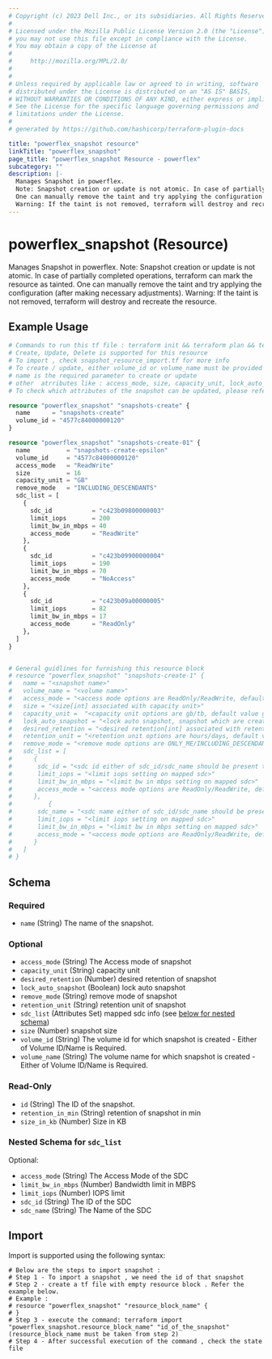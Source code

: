 ```yaml
---
# Copyright (c) 2023 Dell Inc., or its subsidiaries. All Rights Reserved.
# 
# Licensed under the Mozilla Public License Version 2.0 (the "License");
# you may not use this file except in compliance with the License.
# You may obtain a copy of the License at
# 
#     http://mozilla.org/MPL/2.0/
# 
# 
# Unless required by applicable law or agreed to in writing, software
# distributed under the License is distributed on an "AS IS" BASIS,
# WITHOUT WARRANTIES OR CONDITIONS OF ANY KIND, either express or implied.
# See the License for the specific language governing permissions and
# limitations under the License.
# 
# generated by https://github.com/hashicorp/terraform-plugin-docs

title: "powerflex_snapshot resource"
linkTitle: "powerflex_snapshot"
page_title: "powerflex_snapshot Resource - powerflex"
subcategory: ""
description: |-
  Manages Snapshot in powerflex.
  Note: Snapshot creation or update is not atomic. In case of partially completed operations, terraform can mark the resource as tainted.
  One can manually remove the taint and try applying the configuration (after making necessary adjustments).
  Warning: If the taint is not removed, terraform will destroy and recreate the resource.
---
```


# powerflex_snapshot (Resource)

Manages Snapshot in powerflex.
Note: Snapshot creation or update is not atomic. In case of partially completed operations, terraform can mark the resource as tainted.
One can manually remove the taint and try applying the configuration (after making necessary adjustments).
Warning: If the taint is not removed, terraform will destroy and recreate the resource.


## Example Usage

```terraform
# Commands to run this tf file : terraform init && terraform plan && terraform apply
# Create, Update, Delete is supported for this resource
# To import , check snapshot_resource_import.tf for more info
# To create / update, either volume_id or volume_name must be provided
# name is the required parameter to create or update
# other  atrributes like : access_mode, size, capacity_unit, lock_auto_snapshot, desired_retention, retention_unit, remove_mode, sdc_list are optional 
# To check which attributes of the snapshot can be updated, please refer Product Guide in the documentation

resource "powerflex_snapshot" "snapshots-create" {
  name      = "snapshots-create"
  volume_id = "4577c84000000120"
}

resource "powerflex_snapshot" "snapshots-create-01" {
  name          = "snapshots-create-epsilon"
  volume_id     = "4577c84000000120"
  access_mode   = "ReadWrite"
  size          = 16
  capacity_unit = "GB"
  remove_mode   = "INCLUDING_DESCENDANTS"
  sdc_list = [
    {
      sdc_id           = "c423b09800000003"
      limit_iops       = 200
      limit_bw_in_mbps = 40
      access_mode      = "ReadWrite"
    },
    {
      sdc_id           = "c423b09900000004"
      limit_iops       = 190
      limit_bw_in_mbps = 70
      access_mode      = "NoAccess"
    },
    {
      sdc_id           = "c423b09a00000005"
      limit_iops       = 82
      limit_bw_in_mbps = 17
      access_mode      = "ReadOnly"
    },
  ]
}


# General guidlines for furnishing this resource block 
# resource "powerflex_snapshot" "snapshots-create-1" {
# 	name = "<snapshot name>"
# 	volume_name = "<volume name>"
# 	access_mode = "<access mode options are ReadOnly/ReadWrite, default value ReadOnly>"
# 	size = "<size[int] associated with capacity unit>"
# 	capacity_unit =  "<capacity unit options are gb/tb, default value gb>"
# 	lock_auto_snapshot = "<lock auto snapshot, snapshot which are created by snapshot policy can be locked.>"
# 	desired_retention = "<desired retention[int] associated with retention unit>"
# 	retention_unit = "<retention unit options are hours/days, default value hours>"
# 	remove_mode = "<remove mode options are ONLY_ME/INCLUDING_DESCENDANTS, default value ONLY_ME>"
# 	sdc_list = [
# 	   {
# 		sdc_id = "<sdc id either of sdc_id/sdc_name should be present to map snapshot to sdc>"
# 		limit_iops = "<limit iops setting on mapped sdc>"
# 		limit_bw_in_mbps = "<limit bw in mbps setting on mapped sdc>"
# 		access_mode = "<access mode options are ReadOnly/ReadWrite, default value ReadOnly>"
# 	   },
# 	   	   {
# 		sdc_name = "<sdc name either of sdc_id/sdc_name should be present to map snapshot to sdc>"
# 		limit_iops = "<limit iops setting on mapped sdc>"
# 		limit_bw_in_mbps = "<limit bw in mbps setting on mapped sdc>"
# 		access_mode = "<access mode options are ReadOnly/ReadWrite, default value ReadOnly>"
# 	   }
# 	]
# }
```

<!-- schema generated by tfplugindocs -->
## Schema

### Required

- `name` (String) The name of the snapshot.

### Optional

- `access_mode` (String) The Access mode of snapshot
- `capacity_unit` (String) capacity unit
- `desired_retention` (Number) desired retention of snapshot
- `lock_auto_snapshot` (Boolean) lock auto snapshot
- `remove_mode` (String) remove mode of snapshot
- `retention_unit` (String) retention unit of snapshot
- `sdc_list` (Attributes Set) mapped sdc info (see [below for nested schema](#nestedatt--sdc_list))
- `size` (Number) snapshot size
- `volume_id` (String) The volume id for which snapshot is created - Either of Volume ID/Name is Required.
- `volume_name` (String) The volume name for which snapshot is created - Either of Volume ID/Name is Required.

### Read-Only

- `id` (String) The ID of the snapshot.
- `retention_in_min` (String) retention of snapshot in min
- `size_in_kb` (Number) Size in KB

<a id="nestedatt--sdc_list"></a>
### Nested Schema for `sdc_list`

Optional:

- `access_mode` (String) The Access Mode of the SDC
- `limit_bw_in_mbps` (Number) Bandwidth limit in MBPS
- `limit_iops` (Number) IOPS limit
- `sdc_id` (String) The ID of the SDC
- `sdc_name` (String) The Name of the SDC

## Import

Import is supported using the following syntax:

```shell
# Below are the steps to import snapshot :
# Step 1 - To import a snapshot , we need the id of that snapshot 
# Step 2 - create a tf file with empty resource block . Refer the example below.
# Example :
# resource "powerflex_snapshot" "resource_block_name" {
# }
# Step 3 - execute the command: terraform import "powerflex_snapshot.resource_block_name" "id_of_the_snapshot" (resource_block_name must be taken from step 2)
# Step 4 - After successful execution of the command , check the state file
```